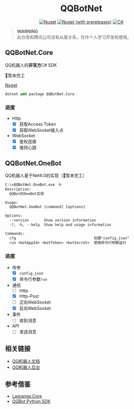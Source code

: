 <div align="center">

# QQBotNet

[![Nuget](https://img.shields.io/nuget/v/QQBotNet.Core)](https://www.nuget.org/packages/QQBotNet.Core)
[![Nuget (with prereleases)](https://img.shields.io/nuget/vpre/QQBotNet.Core)](https://www.nuget.org/packages/QQBotNet.Core)
[![C#](https://img.shields.io/badge/Core-%20.NET_6-blue)](#qqbotnet)

</div>

> **WARNING**  
>此仓库和腾讯公司没有从属关系，仅作个人学习开发和使用。

## QQBotNet.Core

QQ机器人的**非官方**C# SDK

🚧暂未完工

[Nuget](https://www.nuget.org/packages/QQBotNet.Core)

```ps
dotnet add package QQBotNet.Core
```

### 进度

- Http
  - [x] 获取Access Token
  - [x] 获取WebSocket接入点
- WebSocket
  - [x] 鉴权连接
  - [x] 维持心跳

## QQBotNet.OneBot

QQ机器人基于Net6.0的实现（🚧暂未完工）

```txt
C:\>QQBotNet.OneBot.exe -h
Description:
  QQBot的OneBot实现

Usage:
  QQBotNet.OneBot [command] [options]

Options:
  --version       Show version information
  -?, -h, --help  Show help and usage information

Commands:
  cfg                                    创建"config.json"
  run <botAppId> <botToken> <botSecret>  使用命令行参数运行

```

### 进度

- 传参
  - [x] `config.json`
  - [x] 命令行参数`run`
- 通信
  - [ ] Http
  - [x] Http-Post
  - [ ] 正向WebSocket
  - [x] 反向WebSocket
- 事件
  - [ ] 收到消息
- API
  - [ ] 发送消息

## 相关链接

- [QQ机器人文档](https://bot.q.qq.com/wiki/)
- [QQ机器人后台](https://q.qq.com/)

## 参考借鉴

- [Lagrange.Core](https://github.com/Linwenxuan05/Lagrange.Core)
- [QQBot Python SDK](https://bot.q.qq.com/wiki/develop/pythonsdk/)
